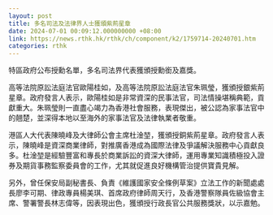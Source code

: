 ```yaml
---
layout: post
title: 多名司法及法律界人士獲頒紫荊星章
date: 2024-07-01 00:09:12.000000000 +08:00
link: https://news.rthk.hk/rthk/ch/component/k2/1759714-20240701.htm
categories: rthk
---
```


特區政府公布授勳名單，多名司法界代表獲頒授勳銜及嘉獎。

高等法院原訟法庭法官歐陽桂如，及高等法院原訟法庭法官朱珮瑩，獲頒授銀紫荊星章。政府發言人表示，歐陽桂如是非常資深的民事法官，司法情操堪稱典範，貢獻重大。朱珮瑩則一直盡心竭力為香港社會服務，表現傑出，被公認為家事法官中的翹楚，並深得本地以至海外的家事法官及法律執業者敬重。

港區人大代表陳曉峰及大律師公會主席杜淦堃，獲頒授銅紫荊星章。政府發言人表示，陳曉峰是資深商業律師，對推廣香港成為國際法律及爭議解決服務中心貢獻良多。杜淦堃是經驗豐富和專長於商業訴訟的資深大律師，運用專業知識積極投入證券及期貨事務監察委員會的工作，尤其就促進良好機構管治提供寶貴見解。

另外，曾任保安局副秘書長、負責《維護國家安全條例草案》立法工作的新聞處處長廖李可期、律政專員楊美琪、首席政府律師周天行，及香港警察隊員佐級協會主席、警署警長林志偉等，因表現出色，獲頒授行政長官公共服務獎狀，以示嘉勉。
